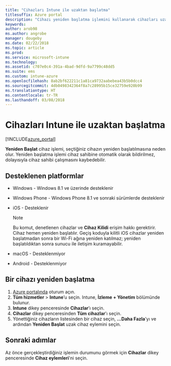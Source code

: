 ```yaml
---
title: "Cihazları Intune ile uzaktan başlatma"
titlesuffix: Azure portal
description: "Cihazı yeniden başlatma işlemini kullanarak cihazları uzaktan yeniden başlatma hakkında bilgi edinin.\""
keywords: 
author: arob98
ms.author: angrobe
manager: dougeby
ms.date: 02/22/2018
ms.topic: article
ms.prod: 
ms.service: microsoft-intune
ms.technology: 
ms.assetid: c707e0c4-391a-4bad-9dfd-9a7799c48dd5
ms.suite: ems
ms.custom: intune-azure
ms.openlocfilehash: 8ab2bf622211c1a81ca9732aabebea43b5b0dcc4
ms.sourcegitcommit: 4db0498342364f8a7c28995b15ce32759e920b99
ms.translationtype: HT
ms.contentlocale: tr-TR
ms.lasthandoff: 03/08/2018
---
```

# <a name="remotely-restart-devices-with-intune"></a>Cihazları Intune ile uzaktan başlatma


[!INCLUDE[azure_portal](./includes/azure_portal.md)]

**Yeniden Başlat** cihaz işlemi, seçtiğiniz cihazın yeniden başlatılmasına neden olur. Yeniden başlatma işlemi cihaz sahibine otomatik olarak bildirilmez, dolayısıyla cihaz sahibi çalışmasını kaybedebilir.

## <a name="supported-platforms"></a>Desteklenen platformlar

- Windows - Windows 8.1 ve üzerinde desteklenir
- Windows Phone - Windows Phone 8.1 ve sonraki sürümlerde desteklenir
- iOS - Desteklenir

    > [!Note]  
    > Bu komut, denetlenen cihazlar ve **Cihaz Kilidi** erişim hakkı gerektirir. Cihaz hemen yeniden başlatılır. Geçiş koduyla kilitli iOS cihazlar yeniden başlatmadan sonra bir Wi-Fi ağına yeniden katılmaz; yeniden başlatıldıktan sonra sunucu ile iletişim kuramayabilir.
- macOS - Desteklenmiyor
- Android - Desteklenmiyor

## <a name="how-to-restart-a-device"></a>Bir cihazı yeniden başlatma

1. [Azure portalında](https://portal.azure.com) oturum açın.
2. **Tüm hizmetler** > **Intune**’u seçin. Intune, **İzleme + Yönetim** bölümünde bulunur.
3. **Intune** dikey penceresinde **Cihazlar**’ı seçin.
4. **Cihazlar** dikey penceresinden **Tüm cihazlar**'ı seçin.
5. Yönettiğiniz cihazların listesinden bir cihaz seçin, **...Daha Fazla**’yı ve ardından **Yeniden Başlat** uzak cihaz eylemini seçin.

## <a name="next-steps"></a>Sonraki adımlar

Az önce gerçekleştirdiğiniz işlemin durumunu görmek için **Cihazlar** dikey penceresinde **Cihaz eylemleri**'ni seçin.
